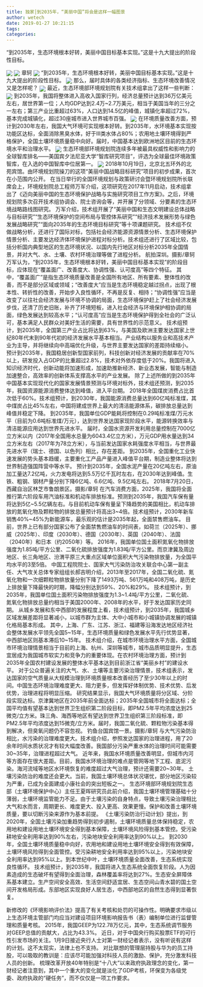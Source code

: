 ```yaml
---
title: 独家│到2035年，“美丽中国”将会是这样一幅图景
author: wetech
date: 2019-01-27 10:21:15
tags: 
categories: 
---
```

“到2035年，生态环境根本好转，美丽中国目标基本实现。”这是十九大提出的阶段性目标。
<!-- more -->
<img align="center" border="0" src="https://imgcdn.yicai.com/uppics/images/2019/01/f79f8b0f1ee3a84fe740d17e872a9f33.jpg" />
<img align="center" border="0" src="https://imgcdn.yicai.com/uppics/images/2019/01/1f92236d296b37e5d87643a3398ce405.jpg" />
章轲
<img align="center" border="0" src="https://imgcdn.yicai.com/uppics/images/2019/01/1a59d27be4185ea931a3b78cc3540e0d.jpg" />
“到2035年，生态环境根本好转，美丽中国目标基本实现。”这是十九大提出的阶段性目标。
<img align="center" border="0" src="https://imgcdn.yicai.com/uppics/images/2019/01/069961dce31c0f614e988a8ab2163f18.jpg" />
那么，届时具体的各类经济指标、生态环境改善情况又是怎样呢？
<img align="center" border="0" src="https://imgcdn.yicai.com/uppics/images/2019/01/49570be547ad98558c0eb5caf9b99c13.jpg" />
最近，生态环境部环境规划院有关技术组拿出了这样一些判断：
<img align="center" border="0" src="https://imgcdn.yicai.com/uppics/images/2019/01/f55fc30bc2746ce796282175534bc0b8.jpg" />
到2035年，我国将整体进入高收入国家行列，经济总量预计达到36万亿美元左右，居世界第一位；人均GDP达到2.4万~2.7万美元，相当于美国当年的三分之一左右；第三产业比重超过63%，人口达到14.5亿的峰值，城镇化率超过72%，基本完成城镇化，超过30座城市进入世界城市百强。
<img align="center" border="0" src="https://imgcdn.yicai.com/uppics/images/2019/01/c0f0cb74669bd45824a6db87f66f778a.jpg" />
在环境质量改善方面，预计到2030年左右，我国大气环境可实现根本好转。到2035年，水环境基本实现按功能区达标，全面消除黑臭水体，好于Ⅲ类水体占80%；农用地土壤环境得到严格保护，全国土壤环境质量稳中向好。届时，中国基本达到欧洲地区目前的生态环境水平和治理水平。
<img align="center" border="0" src="https://imgcdn.yicai.com/uppics/images/2019/01/497a498e4f5fe3561d7f7a4204aa1264.jpg" />
生态环境部环境规划院连续多年被最具权威性和影响力的全球智库排名——美国宾夕法尼亚大学“智库研究项目”，评选为全球最佳环境政策智库，在入选的中国智库中位居第一。
<img align="center" border="0" src="https://imgcdn.yicai.com/uppics/images/2019/01/a2aad8c97f701f740f9061f57fd02f75.jpg" />
2018年10月19日，北京北五环外的北苑宾馆。由环境规划院操刀的这项“美丽中国战略目标研究”项目的初步成果，首次在小范围内公开。
在当日举行的全国环境规划与政策研讨会暨环境规划院所长联席会上，环境规划院总工程师万军介绍，这项研究在2017年11月启动，技术组拿出了《迈向美丽中国的生态环境保护战略与实施研究项目工作方案》。之后，环境规划院多次召开技术组协调会、院士咨询会等，并开展了分领域、分要素的生态环境战略路线图研究。
万军介绍，技术组开展了“美丽中国和生态文明建设总体战略与目标研究”“生态环境保护的空间布局与管控体系研究”“经济技术发展形势与绿色发展战略研究”“面向2035年的生态环境目标研究”等十项课题研究。
技术组不仅做战略分析，还进行了国际对标，包括社会经济能源资源情景分析、生态环境保护情景分析、主要发达经济体环境保护进程对标分析。技术组还进行了区域比较，包括分析国内典型地区的生态环境状况、以国内先行地区对标分析2035年全国情景，并对大气、水、土壤、农村环境治理等做了进程分析。
航拍深圳。摄影/章轲
万军认为，“到2035年，生态环境根本好转，美丽中国目标基本实现”的阶段目标，应体现在“覆盖面广、改善度大、协调性强、认可度高”等四个特征。
其中，“覆盖面广”是指生态环境质量改善是全国所有地区、所有要素、整体性的改善，而不是部分区域或领域；“改善度大”应当是生态环境稳定越过拐点，出现了根本性、转折性的改善，开始步入良性循环，不再是反复、相持；“协调性强”应当是改变了以往社会经济发展与环境不协调的局面，生态环境保护赶上了社会经济发展步伐，还清了历史旧账，补齐了环境短板，进入社会经济与环境保护相协调的局面，绿色发展达到较高水平；“认可度高”应当是生态环境保护得到全社会的广泛认可，基本满足人民群众对美好生活的需要，具有世界性的示范意义。
技术组预计，到2035年，全国第三产业占比将达到63%，与美国及欧洲主要发达国家上世纪80年代末到90年代初的经济发展水平基本相当。产业结构以服务业和高技术产业为主导，并将继续向中高端优化升级，与世界主要发达国家的差距持续缩小。
预计到2035年，我国稳居创新型国家前列，科技创新对经济发展的贡献率在70%以上，研发投入占GDP的比重超过2.8%，技术对外依存度低于20%。我国将进入知识经济时代，创新动能将加速形成，加速助推新经济、新业态发展，智能与制造加速整合，高效率的创新体系支撑高水平的产业发展。
除了上述所做的到2035年中国基本实现现代化的国家发展情景预测与环境对标外，技术组还预测，到2035年，我国资源能源消费整体达到峰值，进入平台期。
2018年全国煤炭消费占比首次低于60%。技术组预计，到2030年，我国能源消费总量达到60亿吨标准煤，其中煤炭占比45%左右，中国将建成世界上最大的清洁能源体系，碳排放总量达到峰值并稳定下降。
到2035年，我国单位GDP能耗将控制在0.29吨标准煤/万元水平（目前为0.6吨标准煤/万元），达到世界发达国家现阶段水平，能源转换效率与清洁能源应用达到世界先进水平。
届时，全国水资源开发利用总量控制在7000亿立方米以内（2017年全国用水总量为6043.4亿立方米），万元GDP用水量达到34立方米左右（2017年为78立方米），与当前发达国家水耗强度水平相当，与世界最先进水平（瑞士、德国、以色列）相比，存在差距。
到2035年，全国重化工业快速发展的势头基本趋缓，主要重化工产品产量进入峰值平台期，制造业整体将达到世界制造强国阵营中等水平。
预计到2035年，全国水泥产量在20亿吨左右，原油加工量达7.2亿吨，火力发电将达到5.5万亿千瓦时左右，在2030年达到峰值。生铁、粗钢、钢材产量分别下降6亿吨、6.6亿吨、9.5亿吨左右。
2018年7月20日，西藏自治区林芝市鲁朗景区。摄影/章轲
在汽车消费方面，2025年，我国将全面推行第六阶段车用汽油标准和机动车排放标准。预测到2035年，我国汽车保有量将达到5亿~5.5亿辆左右。与目前机动车保有量呈下降趋势的美国相比，机动车排放的氮氧化物及颗粒物的排放总量预计将高出3~4倍。技术组预计，2030年新车销售40%~45%为新能源车，最乐观的估计是2035年起，全面禁售燃油车。
目前，世界上已有部分国家公布了全面禁售燃油车的时间表，如荷兰（2025年）、挪威（2025年）、印度（2030年）、德国（2030年）、英国（2040年）、法国（2040年）和日本（约2050年）等。
2016年，我国单位国土面积氮氧化物排放强度为1.85吨/平方公里、二氧化硫排放强度为1.83吨/平方公里。而京津冀及周边地区、长三角地区、汾渭平原三大重点区域单位面积大气污染物排放量，为全国平均水平的3至5倍。
中国工程院院士、国家大气污染防治攻关联合中心第一副主任、大气攻关总体专家组组长郝吉明介绍，2013年至2017年，全国二氧化硫、氮氧化物和一次细颗粒物排放量分别下降了1493万吨、561万吨和408万吨，是历史上排放量下降最快的时期，降幅分别达到59%、20%和29%。
技术组预计，到2035年，我国单位国土面积污染物排放强度为1.3~1.4吨/平方公里，二氧化硫、氮氧化物排放总量约相当于美国2000年、2008年的水平，好于发达国家历史同期。
从城乡发展和东中西部的发展程度上看，技术组预计，到2035年，我国城乡区域发展差距将显著减小，以城市群为主体、大中小城市和小城镇协调发展的城镇化格局基本形成。
其中，上海、广东、江苏、浙江、福建等沿海发达地区经济社会整体发展水平领先全国5~15年，生态环境质量和绿色发展水平先行优势显著，中西部地区则基本滞后10~15年。
技术组介绍，在城市环境治理水平方面，全国城市环境治理情景相当于目前的上海、杭州、深圳等城市，城市品质明显提升，生态宜居成为我国城市软实力和竞争力的重要体现。在农村环境治理方面，预计到2035年全国农村建设发展的整体水平基本达到目前浙江省“美丽乡村”的建设水平。
对于公众普遍关注的大气、水、土壤等主要污染治理情景，技术组表示，发达国家的空气质量从大规模治理到环境质量根本改善经历了至少30年以上的时间。中国生态环境治理难度更大、阻力更多，但发挥好体制优势、技术优势、后发优势，治理进程将明显压缩。
研究结果显示，我国大气环境质量将分区域、分阶段实现达标。京津冀地区在2035年前全面达标；2035年全国城市将全面达标；全国平均值有望基本达到世界卫生组织第二阶段目标，即PM2.5年平均浓度达到25微克/立方米。珠三角、海西等地区有望达到世界卫生组织第三阶段标准，即PM2.5年平均浓度达到15微克/立方米。届时，我国二氧化硫、颗粒物污染基本得到解决，但臭氧问题仍不容忽视。
钓鱼台国宾馆一景。摄影/章轲
与大气污染防治相比，水污染的治理难度更大。技术组介绍，参照发达国家的治理进程，用了20余年时间水质状况才有较大幅度改善。我国部分污染严重水体的治理时间可能需要30~35年，治理进程超过大气。
近年来，我国水环境质量改善明显，但城市内河等方面存在很大差距。目前，我国水环境治理的难点是管网等地下工程、底泥污染。海河流域等地区水环境恢复的难度超过大气治理，预计还需要20~30年。
土壤污染防治的难度还会更大。当前，我国土壤环境总体状况堪忧，部分地区污染较为严重，已成为全面建成小康社会的突出短板之一。
生态环境部环境规划院生态部（土壤环境保护中心）主任王夏晖研究员此前介绍，我国土壤环境管理基础十分薄弱，土壤环境监管能力不足。由于土壤污染的自身特点，导致土壤污染治理相比大气和水而言，周期更长、难度更大、投入更高、效果更慢。保护和改善土壤环境质量，要以切断污染来源作为基本前提。
《土壤污染防治行动计划》提出，到2020年，全国土壤污染加重趋势得到初步遏制，土壤环境质量总体保持稳定，农用地和建设用地土壤环境安全得到基本保障，土壤环境风险得到基本管控。受污染耕地安全利用率达到90%左右，污染地块安全利用率达到90%以上。
到2030年，全国土壤环境质量稳中向好，农用地和建设用地土壤环境安全得到有效保障，土壤环境风险得到全面管控。受污染耕地安全利用率达到95%以上，污染地块安全利用率达到95%以上。到本世纪中叶，土壤环境质量全面改善，生态系统实现良性循环。
技术组预计，到2035年，我国将进入生态系统全面恢复阶段。人为因素造成的生态破坏有望得到全面治理，森林覆盖率将达到27%。生态安全屏障体系基本建立。生产空间安全高效、生活空间舒适宜居、生态空间山青水碧的国土空间开发格局形成。东部地区实现良好人居生态，中西部地区的自然生态得到显著恢复。
 
 
新修改的《环境影响评价法》提高了有关考核和处罚的可操作性。明确要求市级以上生态环境主管部门均应当对建设项目环境影响报告书（表）编制单位进行监督管理和质量考核。
2015年，我国GEEP为122.78万亿元，其中，生态系统调节服务对GEEP总值的贡献大，占比为43.3%。
近日，对于中国央行购买股票ETF的可行性引发市场的关注。1月9日接近央行人士对第一财经记者表示，没有听说有这样的计划。这不太现实，法律上也不支持。
对比联想的管理层持股与华为的员工持股，可以吸取的教训是：应该尽可能加强对科技人员的激励、保护，充分激发科技人员的创新。
梳理改革开放40年特别是“十八大”以来政府执政理念的变化，第一财经记者注意到，其中一个重大的变化就是淡化了GDP考核，环保变为各级党委、政府执政的“硬任务”，而不仅仅是一项工作要求。

